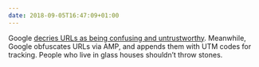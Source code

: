 ```yaml
---
date: 2018-09-05T16:47:09+01:00
---
```

Google [decries URLs as being confusing and untrustworthy](https://www.wired.com/story/google-wants-to-kill-the-url/). Meanwhile, Google obfuscates URLs via AMP, and appends them with UTM codes for tracking. People who live in glass houses shouldn’t throw stones.
